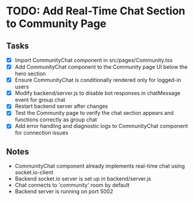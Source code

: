 # TODO: Add Real-Time Chat Section to Community Page

## Tasks
- [x] Import CommunityChat component in src/pages/Community.tsx
- [x] Add CommunityChat component to the Community page UI below the hero section
- [x] Ensure CommunityChat is conditionally rendered only for logged-in users
- [x] Modify backend/server.js to disable bot responses in chatMessage event for group chat
- [x] Restart backend server after changes
- [x] Test the Community page to verify the chat section appears and functions correctly as group chat
- [x] Add error handling and diagnostic logs to CommunityChat component for connection issues

## Notes
- CommunityChat component already implements real-time chat using socket.io-client
- Backend socket.io server is set up in backend/server.js
- Chat connects to 'community' room by default
- Backend server is running on port 5002
